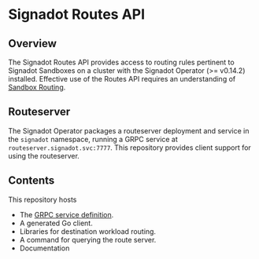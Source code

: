 # Signadot Routes API

## Overview

The Signadot Routes API provides access to routing rules pertinent to Signadot
Sandboxes on a cluster with the Signadot Operator (>= v0.14.2) installed.
Effective use of the Routes API requires an understanding of [Sandbox
Routing](docs/sandbox-routing.md).

## Routeserver

The Signadot Operator packages a routeserver deployment and service in the
`signadot` namespace, running a GRPC service at
`routeserver.signadot.svc:7777`.  This repository provides client support for
using the routeserver.

## Contents

This repository hosts 

- The [GRPC service definition](routes.proto).
- A generated Go client.
- Libraries for destination workload routing.
- A command for querying the route server.
- Documentation









